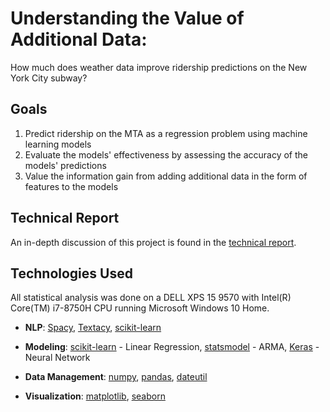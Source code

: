 # Understanding the Value of Additional Data:

How much does weather data improve ridership predictions on the New York City subway?
 

## Goals

1) Predict ridership on the MTA as a regression problem using machine learning models
2) Evaluate the models' effectiveness by assessing the accuracy of the models' predictions
3) Value the information gain from adding additional data in the form of features to the models

## Technical Report

An in-depth discussion of this project is found in the [technical report]().

## Technologies Used

All statistical analysis was done on a DELL XPS 15 9570 with Intel(R) Core(TM) i7-8750H CPU running Microsoft Windows 10 Home.   

* **NLP**: [Spacy](https://spacy.io), [Textacy](https://github.com/chartbeat-labs/textacy), [scikit-learn](http://scikit-learn.org/stable/)
    
* **Modeling**: [scikit-learn](http://scikit-learn.org/stable/) - Linear Regression, [statsmodel](https://www.statsmodels.org/stable/) - ARMA, [Keras](https://keras.io/) - Neural Network
    
* **Data Management**: [numpy](http://www.numpy.org/), [pandas](https://pandas.pydata.org), [dateutil](https://dateutil.readthedocs.io/en/stable/)

* **Visualization**: [matplotlib](https://matplotlib.org/), [seaborn](https://seaborn.pydata.org/)

